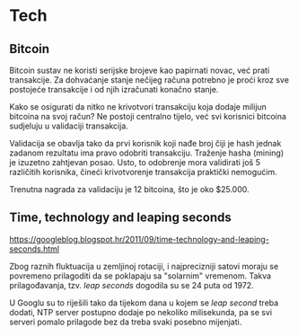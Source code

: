 # Tech

## Bitcoin

Bitcoin sustav ne koristi serijske brojeve kao papirnati novac, već prati transakcije. Za dohvaćanje stanje nečijeg računa potrebno je proći kroz sve postojeće transakcije i od njih izračunati konačno stanje.

Kako se osigurati da nitko ne krivotvori transakciju koja dodaje milijun bitcoina na svoj račun? Ne postoji centralno tijelo, već svi korisnici bitcoina sudjeluju u validaciji transakcija.

Validacija se obavlja tako da prvi korisnik koji nađe broj čiji je hash jednak zadanom rezultatu ima pravo odobriti transakciju. Traženje hasha (mining) je izuzetno zahtjevan posao. Usto, to odobrenje mora validirati još 5 različitih korisnika, čineći krivotvorenje transakcija praktički nemogućim.

Trenutna nagrada za validaciju je 12 bitcoina, što je oko $25.000.

## Time, technology and leaping seconds

https://googleblog.blogspot.hr/2011/09/time-technology-and-leaping-seconds.html

Zbog raznih fluktuacija u zemljinoj rotaciji, i najprecizniji satovi moraju se povremeno prilagoditi da se poklapaju sa "solarnim" vremenom. Takva prilagođavanja, tzv. *leap seconds* dogodila su se 24 puta od 1972.

U Googlu su to riješili tako da tijekom dana u kojem se *leap second* treba dodati, NTP server postupno dodaje po nekoliko milisekunda, pa se svi serveri pomalo prilagode bez da treba svaki posebno mijenjati.
